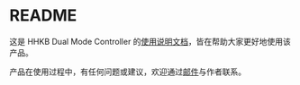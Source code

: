 # README
这是 HHKB Dual Mode Controller 的[使用说明文档](https://hhkb.xorlink.com/how_to_use)，皆在帮助大家更好地使用该产品。

产品在使用过程中，有任何问题或建议，欢迎通过[邮件](mailto:xorlink@qq.com)与作者联系。
